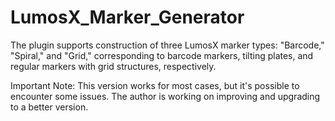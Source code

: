 # LumosX_Marker_Generator

The plugin supports construction of three LumosX marker types: "Barcode," "Spiral," and "Grid," corresponding to barcode markers, tilting plates, and regular markers with grid structures, respectively.



Important Note: This version works for most cases, but it's possible to encounter some issues. The author is working on improving and upgrading to a better version. 
